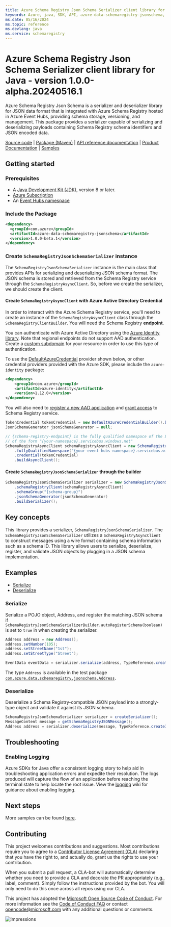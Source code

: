 ```yaml
---
title: Azure Schema Registry Json Schema Serializer client library for Java
keywords: Azure, java, SDK, API, azure-data-schemaregistry-jsonschema, schemaregistry
ms.date: 05/16/2024
ms.topic: reference
ms.devlang: java
ms.service: schemaregistry
---
```

# Azure Schema Registry Json Schema Serializer client library for Java - version 1.0.0-alpha.20240516.1 


Azure Schema Registry Json Schema is a serializer and deserializer library for JSON data format that is integrated with
Azure Schema Registry hosted in Azure Event Hubs, providing schema storage, versioning, and management. This package
provides a serializer capable of serializing and deserializing payloads containing Schema Registry schema
identifiers and JSON encoded data.

[Source code][source_code] | [Package (Maven)][package_maven] | [API reference documentation][api_reference_doc] | [Product Documentation][product_documentation] | [Samples][sample_readme]

## Getting started

### Prerequisites

- A [Java Development Kit (JDK)][jdk_link], version 8 or later.
- [Azure Subscription][azure_subscription]
- An [Event Hubs namespace][event_hubs_namespace]

### Include the Package

[//]: # ({x-version-update-start;com.azure:azure-data-schemaregistry-jsonschema;current})
```xml
<dependency>
  <groupId>com.azure</groupId>
  <artifactId>azure-data-schemaregistry-jsonschema</artifactId>
  <version>1.0.0-beta.1</version>
</dependency>
```
[//]: # ({x-version-update-end})

### Create `SchemaRegistryJsonSchemaSerializer` instance

The `SchemaRegistryJsonSchemaSerializer` instance is the main class that provides APIs for serializing and
deserializing JSON schema format. The JSON schema is stored and retrieved from the Schema Registry service
through the `SchemaRegistryAsyncClient`. So, before we create the serializer, we should create the client.

#### Create `SchemaRegistryAsyncClient` with Azure Active Directory Credential

In order to interact with the Azure Schema Registry service, you'll need to create an instance of the
`SchemaRegistryAsyncClient` class through the `SchemaRegistryClientBuilder`. You will need the Schema Registry **endpoint**.

You can authenticate with Azure Active Directory using the [Azure Identity library][azure_identity]. Note that regional
endpoints do not support AAD authentication. Create a [custom subdomain][custom_subdomain] for your resource in order to
use this type of authentication.

To use the [DefaultAzureCredential][DefaultAzureCredential] provider shown below, or other credential providers provided
with the Azure SDK, please include the `azure-identity` package:

[//]: # ({x-version-update-start;com.azure:azure-identity;dependency})
```xml
<dependency>
    <groupId>com.azure</groupId>
    <artifactId>azure-identity</artifactId>
    <version>1.12.0</version>
</dependency>
```

You will also need to [register a new AAD application][register_aad_app] and [grant access][aad_grant_access] to
 Schema Registry service.

```java readme-sample-createSchemaRegistryAsyncClient
TokenCredential tokenCredential = new DefaultAzureCredentialBuilder().build();
JsonSchemaGenerator jsonSchemaGenerator = null;

// {schema-registry-endpoint} is the fully qualified namespace of the Event Hubs instance. It is usually
// of the form "{your-namespace}.servicebus.windows.net"
SchemaRegistryAsyncClient schemaRegistryAsyncClient = new SchemaRegistryClientBuilder()
    .fullyQualifiedNamespace("{your-event-hubs-namespace}.servicebus.windows.net")
    .credential(tokenCredential)
    .buildAsyncClient();
```

#### Create `SchemaRegistryJsonSchemaSerializer` through the builder

```java readme-sample-createSchemaRegistryJsonSchemaSerializer
SchemaRegistryJsonSchemaSerializer serializer = new SchemaRegistryJsonSchemaSerializerBuilder()
    .schemaRegistryClient(schemaRegistryAsyncClient)
    .schemaGroup("{schema-group}")
    .jsonSchemaGenerator(jsonSchemaGenerator)
    .buildSerializer();
```

## Key concepts

This library provides a serializer, `SchemaRegistryJsonSchemaSerializer`. The
`SchemaRegistryJsonSchemaSerializer` utilizes a `SchemaRegistryAsyncClient` to construct messages using a wire format
containing schema information such as a schema ID.  This library allows users to serialize, deserialize, register, and
validate JSON objects by plugging in a JSON schema implementation.

## Examples

* [Serialize](#serialize)
* [Deserialize](#deserialize)

### Serialize

Serialize a POJO object, Address, and register the matching JSON schema if 
`SchemaRegistryJsonSchemaSerializerBuilder.autoRegisterSchema(boolean)` is set to `true` in when creating the 
serializer.

```java readme-sample-serializeSample
Address address = new Address();
address.setNumber(105);
address.setStreetName("1st");
address.setStreetType("Street");

EventData eventData = serializer.serialize(address, TypeReference.createInstance(EventData.class));
```

The type `Address` is available in the test package
[`com.azure.data.schemaregistry.jsonschema.Address`][address_type].

### Deserialize

Deserialize a Schema Registry-compatible JSON payload into a strongly-type object and validate it against its JSON
schema.

```java readme-sample-deserializeSample
SchemaRegistryJsonSchemaSerializer serializer = createSerializer();
MessageContent message = getSchemaRegistryJSONMessage();
Address address = serializer.deserialize(message, TypeReference.createInstance(Address.class));
```

## Troubleshooting

### Enabling Logging

Azure SDKs for Java offer a consistent logging story to help aid in troubleshooting application errors and expedite
their resolution. The logs produced will capture the flow of an application before reaching the terminal state to help
locate the root issue. View the [logging][logging] wiki for guidance about enabling logging.

## Next steps

More samples can be found [here][samples].

## Contributing

This project welcomes contributions and suggestions. Most contributions require you to agree to a [Contributor License Agreement (CLA)][cla] declaring that you have the right to, and actually do, grant us the rights to use your contribution.

When you submit a pull request, a CLA-bot will automatically determine whether you need to provide a CLA and decorate the PR appropriately (e.g., label, comment). Simply follow the instructions provided by the bot. You will only need to do this once across all repos using our CLA.

This project has adopted the [Microsoft Open Source Code of Conduct][coc]. For more information see the [Code of Conduct FAQ][coc_faq] or contact [opencode@microsoft.com][coc_contact] with any additional questions or comments.

<!-- LINKS -->
[package_maven]: https://central.sonatype.com/artifact/com.azure/azure-data-schemaregistry-jsonschema 
[sample_readme]: https://github.com/Azure/azure-sdk-for-java/tree/main/sdk/schemaregistry/azure-data-schemaregistry-jsonschema/src/samples
[samples]: https://github.com/Azure/azure-sdk-for-java/blob/main/sdk/schemaregistry/azure-data-schemaregistry-jsonschema/src/samples/java/com/azure/data/schemaregistry/jsonschema
[address_type]: https://github.com/Azure/azure-sdk-for-java/blob/main/sdk/schemaregistry/azure-data-schemaregistry-jsonschema/src/test/java/com/azure/data/schemaregistry/jsonschema/Address.java
[source_code]: https://github.com/Azure/azure-sdk-for-java/blob/main/sdk/schemaregistry/azure-data-schemaregistry-jsonschema/src
[samples_code]: https://github.com/Azure/azure-sdk-for-java/blob/main/sdk/schemaregistry/azure-data-schemaregistry-jsonschema/src/samples/
[azure_subscription]: https://azure.microsoft.com/free/
[api_reference_doc]: https://aka.ms/schemaregistry
[azure_identity]: https://github.com/Azure/azure-sdk-for-java/tree/main/sdk/identity/azure-identity
[DefaultAzureCredential]: https://github.com/Azure/azure-sdk-for-java/blob/main/sdk/identity/azure-identity/README.md#defaultazurecredential
[event_hubs_namespace]: /azure/event-hubs/event-hubs-about
[jdk_link]: /java/azure/jdk/?view=azure-java-stable
[product_documentation]: https://aka.ms/schemaregistry
[custom_subdomain]: /azure/cognitive-services/authentication#create-a-resource-with-a-custom-subdomain
[register_aad_app]: /azure/cognitive-services/authentication#assign-a-role-to-a-service-principal
[aad_grant_access]: /azure/cognitive-services/authentication#assign-a-role-to-a-service-principal
[logging]: https://github.com/Azure/azure-sdk-for-java/wiki/Logging-with-Azure-SDK#use-logback-logging-framework-in-a-spring-boot-application
[cla]: https://cla.microsoft.com
[coc]: https://opensource.microsoft.com/codeofconduct/
[coc_faq]: https://opensource.microsoft.com/codeofconduct/faq/
[coc_contact]: mailto:opencode@microsoft.com

![Impressions](https://azure-sdk-impressions.azurewebsites.net/api/impressions/azure-sdk-for-java%2Fsdk%2Fschemaregistry%2Fazure-data-schemaregistry-jsonschema%2FREADME.png)

